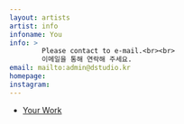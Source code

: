 ```yaml
---
layout: artists
artist: info
infoname: You
info: >
        Please contact to e-mail.<br><br>
        이메일을 통해 연락해 주세요.
email: mailto:admin@dstudio.kr
homepage: 
instagram: 
---
```

<article class="work">
<ul>
        <li>
        <a href="/artists/info/yourwork">Your Work</a>
        </li>
</ul>
</article>